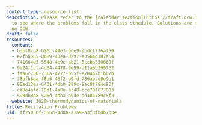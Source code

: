 ```yaml
---
content_type: resource-list
description: Please refer to the [calendar section](https://draft.ocw.mit.edu/courses/3-020-thermodynamics-of-materials-spring-2021/pages/schedule/)
  to see where the problems fall in the class schedule. Solutions are not available
  on OCW.
draft: false
resources:
  content:
  - bdbf8cc8-b26c-4963-bde9-ebdcf216af59
  - e7fba565-0689-43ea-8297-a3564d187a64
  - 741664e5-5548-4e9c-ab21-5ccba550660f
  - 9e24f1cf-4d34-4478-9e99-d11a6b399762
  - faa6c750-736a-4777-b55f-e78447b1b07b
  - 38bfb8aa-f0a5-45f2-b9fd-786abcd0e9a1
  - 90ad13ea-6431-4db0-899c-8ac8f784c90f
  - ca8e4afd-19d1-4a0e-a348-bce701677803
  - 598db0a8-528d-4bba-a9de-ad484789c5f3
  website: 3020-thermodynamics-of-materials
title: Recitation Problems
uid: ff25030f-356d-4d8a-a1a9-a3f3fbdb7b3e
---
```

